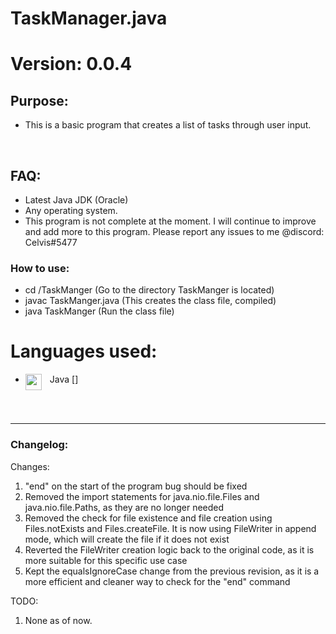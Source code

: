 # TaskManager.java
# Version: 0.0.4

## Purpose:

- This is a basic program that creates a list of tasks through user input.
<br />

## FAQ:
- Latest Java JDK (Oracle)
- Any operating system.
- This program is not complete at the moment. I will continue to improve and add more to this program. Please report any issues to me @discord: Celvis#5477

### How to use:
- cd /TaskManger (Go to the directory TaskManger is located)
- javac TaskManger.java (This creates the class file, compiled)
- java TaskManger (Run the class file)

# Languages used:
- Java
[<img align="left" alt="" width="26px" src="https://camo.githubusercontent.com/651195b8c66a9dd22316e672992077dbcecea4ca904b45a6681558ebc0ecc517/68747470733a2f2f75706c6f61642e77696b696d656469612e6f72672f77696b6970656469612f656e2f7468756d622f332f33302f4a6176615f70726f6772616d6d696e675f6c616e67756167655f6c6f676f2e7376672f33303070782d4a6176615f70726f6772616d6d696e675f6c616e67756167655f6c6f676f2e7376672e706e67" style="padding-right:10px;" />]

<br />
<br />

---

### Changelog:
Changes:
1. "end" on the start of the program bug should be fixed
2. Removed the import statements for java.nio.file.Files and java.nio.file.Paths, as they are no longer needed
3. Removed the check for file existence and file creation using Files.notExists and Files.createFile. It is now using FileWriter in append mode, which will create the file if it does not exist
4. Reverted the FileWriter creation logic back to the original code, as it is more suitable for this specific use case
5. Kept the equalsIgnoreCase change from the previous revision, as it is a more efficient and cleaner way to check for the "end" command

TODO:
1. None as of now.
